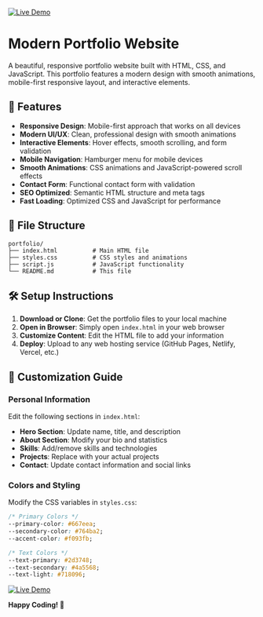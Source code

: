 
[![Live Demo](https://img.shields.io/badge/Live%20Demo-%23667eea?style=for-the-badge&logo=google-chrome&logoColor=white)](https://rajnikant357.github.io/My-Portfolio/)

# Modern Portfolio Website

A beautiful, responsive portfolio website built with HTML, CSS, and JavaScript. This portfolio features a modern design with smooth animations, mobile-first responsive layout, and interactive elements.

## 🚀 Features

- **Responsive Design**: Mobile-first approach that works on all devices
- **Modern UI/UX**: Clean, professional design with smooth animations
- **Interactive Elements**: Hover effects, smooth scrolling, and form validation
- **Mobile Navigation**: Hamburger menu for mobile devices
- **Smooth Animations**: CSS animations and JavaScript-powered scroll effects
- **Contact Form**: Functional contact form with validation
- **SEO Optimized**: Semantic HTML structure and meta tags
- **Fast Loading**: Optimized CSS and JavaScript for performance

## 📁 File Structure

```
portfolio/
├── index.html          # Main HTML file
├── styles.css          # CSS styles and animations
├── script.js           # JavaScript functionality
└── README.md           # This file
```

## 🛠️ Setup Instructions

1. **Download or Clone**: Get the portfolio files to your local machine
2. **Open in Browser**: Simply open `index.html` in your web browser
3. **Customize Content**: Edit the HTML file to add your information
4. **Deploy**: Upload to any web hosting service (GitHub Pages, Netlify, Vercel, etc.)

## 🎨 Customization Guide

### Personal Information
Edit the following sections in `index.html`:

- **Hero Section**: Update name, title, and description
- **About Section**: Modify your bio and statistics
- **Skills**: Add/remove skills and technologies
- **Projects**: Replace with your actual projects
- **Contact**: Update contact information and social links

### Colors and Styling
Modify the CSS variables in `styles.css`:

```css
/* Primary Colors */
--primary-color: #667eea;
--secondary-color: #764ba2;
--accent-color: #f093fb;

/* Text Colors */
--text-primary: #2d3748;
--text-secondary: #4a5568;
--text-light: #718096;
```
[![Live Demo](https://img.shields.io/badge/Live%20Demo-%23667eea?style=for-the-badge&logo=google-chrome&logoColor=white)](https://rajnikant357.github.io/My-Portfolio/)

**Happy Coding! 🎉**

